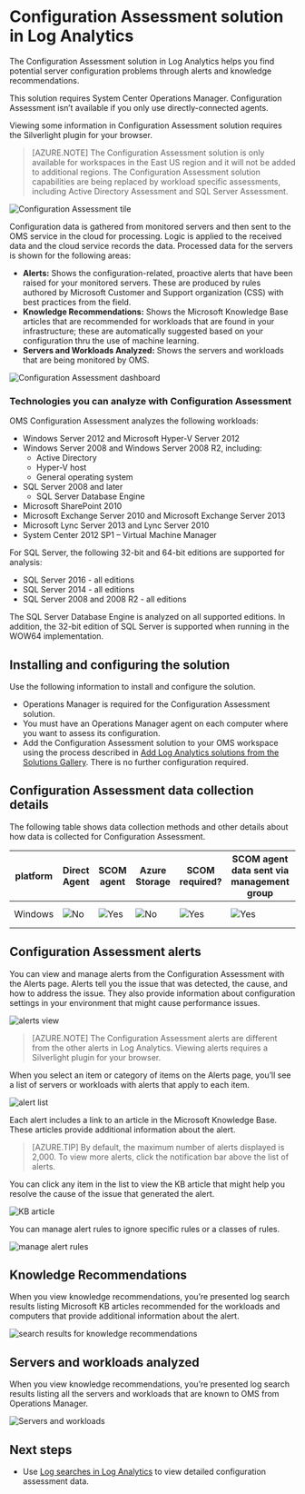 <properties
	pageTitle="Configuration Assessment solution in Log Analytics | Microsoft Azure"
	description="The Configuration Assessment solution in Log Analytics provides you with detailed information about the current state of your System Center Operations Manager server infrastructure when using Operations Manager agents or an Operations Manager management group."
	services="log-analytics"
	documentationCenter=""
	authors="bandersmsft"
	manager="jwhit"
	editor=""/>

<tags
	ms.service="log-analytics"
	ms.workload="na"
	ms.tgt_pltfrm="na"
	ms.devlang="na"
	ms.topic="article"
	ms.date="05/04/2016"
	ms.author="banders"/>

# Configuration Assessment solution in Log Analytics

The Configuration Assessment solution in Log Analytics helps you find potential server configuration problems through alerts and knowledge recommendations. 

This solution requires System Center Operations Manager. Configuration Assessment isn’t available if you only use directly-connected agents.

Viewing some information in Configuration Assessment solution requires the Silverlight plugin for your browser.

>[AZURE.NOTE] The Configuration Assessment solution is only available for workspaces in the East US region and it will not be added to additional regions. The Configuration Assessment solution capabilities are being replaced by workload specific assessments, including Active Directory Assessment and SQL Server Assessment.

![Configuration Assessment tile](./media/log-analytics-configuration-assessment/oms-config-assess-tile.png)

Configuration data is gathered from monitored servers and then sent to the OMS service in the cloud for processing. Logic is applied to the received data and the cloud service records the data. Processed data for the servers is shown for the following areas:

- **Alerts:** Shows the configuration-related, proactive alerts that have been raised for your monitored servers. These are produced by rules authored by Microsoft Customer and Support organization (CSS) with best practices from the field.
- **Knowledge Recommendations:** Shows the Microsoft Knowledge Base articles that are recommended for workloads that are found in your infrastructure; these are automatically suggested based on your configuration thru the use of machine learning.
- **Servers and Workloads Analyzed:** Shows the servers and workloads that are being monitored by OMS.

![Configuration Assessment dashboard](./media/log-analytics-configuration-assessment/oms-config-assess-dash01.png)

### Technologies you can analyze with Configuration Assessment

OMS Configuration Assessment analyzes the following workloads:

- Windows Server 2012 and Microsoft Hyper-V Server 2012
- Windows Server 2008 and Windows Server 2008 R2, including:
    - Active Directory
	- Hyper-V host
	- General operating system
- SQL Server 2008 and later
    - SQL Server Database Engine
- Microsoft SharePoint 2010
- Microsoft Exchange Server 2010 and Microsoft Exchange Server 2013
- Microsoft Lync Server 2013 and Lync Server 2010
- System Center 2012 SP1 – Virtual Machine Manager

For SQL Server, the following 32-bit and 64-bit editions are supported for analysis:

- SQL Server 2016 - all editions
- SQL Server 2014 - all editions
- SQL Server 2008 and 2008 R2 - all editions

The SQL Server Database Engine is analyzed on all supported editions. In addition, the 32-bit edition of SQL Server is supported when running in the WOW64 implementation.

## Installing and configuring the solution
Use the following information to install and configure the solution.

- Operations Manager is required for the Configuration Assessment solution.
- You must have an Operations Manager agent on each computer where you want to assess its configuration.
- Add the Configuration Assessment solution to your OMS workspace using the process described in [Add Log Analytics solutions from the Solutions Gallery](log-analytics-add-solutions.md).  There is no further configuration required.

## Configuration Assessment data collection details

The following table shows data collection methods and other details about how data is collected for Configuration Assessment.

| platform | Direct Agent | SCOM agent | Azure Storage | SCOM required? | SCOM agent data sent via management group | collection frequency |
|---|---|---|---|---|---|---|
|Windows|![No](./media/log-analytics-configuration-assessment/oms-bullet-red.png)|![Yes](./media/log-analytics-configuration-assessment/oms-bullet-green.png)|![No](./media/log-analytics-configuration-assessment/oms-bullet-red.png)|            ![Yes](./media/log-analytics-configuration-assessment/oms-bullet-green.png)|![Yes](./media/log-analytics-configuration-assessment/oms-bullet-green.png)| twice per day|


## Configuration Assessment alerts
You can view and manage alerts from the Configuration Assessment with the Alerts page. Alerts tell you the issue that was detected, the cause, and how to address the issue. They also provide information about configuration settings in your environment that might cause performance issues.

![alerts view](./media/log-analytics-configuration-assessment/oms-config-assess-alerts01.png)

>[AZURE.NOTE] The Configuration Assessment alerts are different from the other alerts in Log Analytics. Viewing alerts requires a Silverlight plugin for your browser.

When you select an item or category of items on the Alerts page, you’ll see a list of servers or workloads with alerts that apply to each item.

![alert list](./media/log-analytics-configuration-assessment/oms-config-assess-alerts-view-config.png)

Each alert includes a link to an article in the Microsoft Knowledge Base. These articles provide additional information about the alert.

>[AZURE.TIP] By default, the maximum number of alerts displayed is 2,000. To view more alerts, click the notification bar above the list of alerts.

You can click any item in the list to view the KB article that might help you resolve the cause of the issue that generated the alert.

![KB article](./media/log-analytics-configuration-assessment/oms-config-assess-alerts-details-kb.png)

You can manage alert rules to ignore specific rules or a classes of rules.

![manage alert rules](./media/log-analytics-configuration-assessment/oms-config-assess-alert-rules.png)

## Knowledge Recommendations
When you view knowledge recommendations, you’re presented log search results listing Microsoft KB articles recommended for the workloads and computers that provide additional information about the alert.

![search results for knowledge recommendations](./media/log-analytics-configuration-assessment/oms-config-assess-knowledge-recommendations.png)

## Servers and workloads analyzed
When you view knowledge recommendations, you’re presented log search results listing all the servers and workloads that are known to OMS from Operations Manager.

![Servers and workloads](./media/log-analytics-configuration-assessment/oms-config-assess-servers-workloads.png)

## Next steps

- Use [Log searches in Log Analytics](log-analytics-log-searches.md) to view detailed configuration assessment data.
